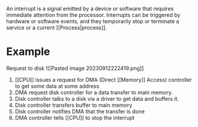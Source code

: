 An interrupt is a signal emitted by a device or software that requires immediate attention from the processor. 
Interrupts can be triggered by hardware or software events, and they temporarily stop or terminate a service or a current [[Process|process]]. 
# Example
Request to disk
![[Pasted image 20230912222419.png]]
1. [[CPU]] issues a request for DMA (Direct [[Memory]] Access) controller to get some data at some address
2. DMA request disk controller for a data transfer to main memory.
3. Disk controller talks to a disk via a driver to get data and buffers it.
4. Disk controller transfers buffer to main memory
5. Disk controller notifies DMA that the transfer is done
6. DMA controller tells [[CPU]] to stop the interrupt